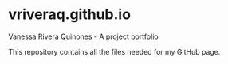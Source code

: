 # vriveraq.github.io
Vanessa Rivera Quinones - A project portfolio

This repository contains all the files needed for my GitHub page. 
